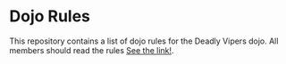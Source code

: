 Dojo Rules
==========

This repository contains a list of dojo rules for the Deadly Vipers dojo. All members should read the rules [See the link!](https://github.com/deadlyvipers).

